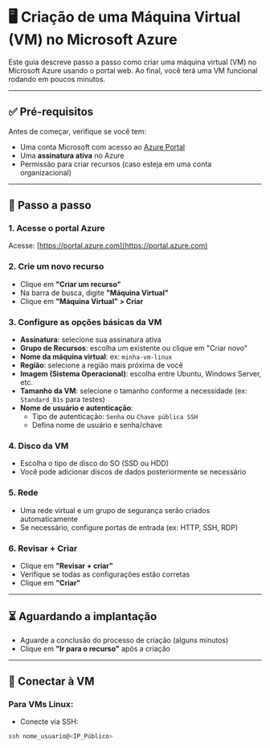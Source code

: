 # 🖥️ Criação de uma Máquina Virtual (VM) no Microsoft Azure

Este guia descreve passo a passo como criar uma máquina virtual (VM) no Microsoft Azure usando o portal web. Ao final, você terá uma VM funcional rodando em poucos minutos.

---

## ✅ Pré-requisitos

Antes de começar, verifique se você tem:

- Uma conta Microsoft com acesso ao [Azure Portal](https://portal.azure.com/)
- Uma **assinatura ativa** no Azure
- Permissão para criar recursos (caso esteja em uma conta organizacional)

---

## 🚀 Passo a passo

### 1. Acesse o portal Azure
Acesse: [https://portal.azure.com](https://portal.azure.com)

### 2. Crie um novo recurso
- Clique em **"Criar um recurso"**
- Na barra de busca, digite **"Máquina Virtual"**
- Clique em **"Máquina Virtual" > Criar**

### 3. Configure as opções básicas da VM
- **Assinatura**: selecione sua assinatura ativa
- **Grupo de Recursos**: escolha um existente ou clique em "Criar novo"
- **Nome da máquina virtual**: ex: `minha-vm-linux`
- **Região**: selecione a região mais próxima de você
- **Imagem (Sistema Operacional)**: escolha entre Ubuntu, Windows Server, etc.
- **Tamanho da VM**: selecione o tamanho conforme a necessidade (ex: `Standard_B1s` para testes)
- **Nome de usuário e autenticação**:
  - Tipo de autenticação: `Senha` ou `Chave pública SSH`
  - Defina nome de usuário e senha/chave

### 4. Disco da VM
- Escolha o tipo de disco do SO (SSD ou HDD)
- Você pode adicionar discos de dados posteriormente se necessário

### 5. Rede
- Uma rede virtual e um grupo de segurança serão criados automaticamente
- Se necessário, configure portas de entrada (ex: HTTP, SSH, RDP)

### 6. Revisar + Criar
- Clique em **"Revisar + criar"**
- Verifique se todas as configurações estão corretas
- Clique em **"Criar"**

---

## ⏳ Aguardando a implantação

- Aguarde a conclusão do processo de criação (alguns minutos)
- Clique em **"Ir para o recurso"** após a criação

---

## 🔗 Conectar à VM

### Para VMs Linux:
- Conecte via SSH:
```bash
ssh nome_usuario@<IP_Público>
